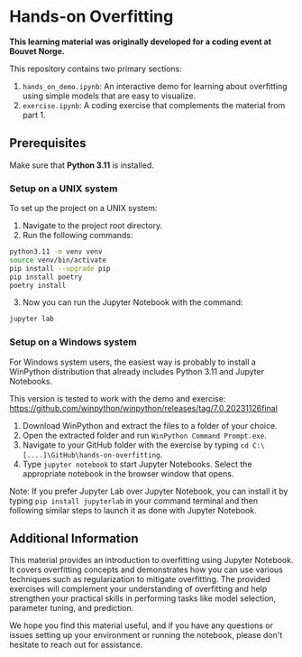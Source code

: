 # Hands-on Overfitting

**This learning material was originally developed for a coding event at Bouvet Norge.**

This repository contains two primary sections:

1. ``hands_on_demo.ipynb``: An interactive demo for learning about overfitting using simple models that are easy to visualize.
2. ``exercise.ipynb``: A coding exercise that complements the material from part 1.

## Prerequisites

Make sure that **Python 3.11** is installed. 

### Setup on a UNIX system

To set up the project on a UNIX system:

1. Navigate to the project root directory.
2. Run the following commands:

```bash
python3.11 -m venv venv
source venv/bin/activate
pip install --upgrade pip
pip install poetry
poetry install
```

3. Now you can run the Jupyter Notebook with the command:

```bash
jupyter lab
```

### Setup on a Windows system

For Windows system users, the easiest way is probably to install a WinPython distribution that already includes Python 3.11 and Jupyter Notebooks. 

This version is tested to work with the demo and exercise: https://github.com/winpython/winpython/releases/tag/7.0.20231126final

1. Download WinPython and extract the files to a folder of your choice.
2. Open the extracted folder and run `WinPython Command Prompt.exe`.
3. Navigate to your GitHub folder with the exercise by typing `cd C:\[....]\GitHub\hands-on-overfitting`.
4. Type `jupyter notebook` to start Jupyter Notebooks. Select the appropriate notebook in the browser window that opens.

Note: If you prefer Jupyter Lab over Jupyter Notebook, you can install it by typing `pip install jupyterlab` in your command terminal and then following similar steps to launch it as done with Jupyter Notebook.


## Additional Information

This material provides an introduction to overfitting using Jupyter Notebook. It covers overfitting concepts and demonstrates how you can use various techniques such as regularization to mitigate overfitting. The provided exercises will complement your understanding of overfitting and help strengthen your practical skills in performing tasks like model selection, parameter tuning, and prediction.

We hope you find this material useful, and if you have any questions or issues setting up your environment or running the notebook, please don't hesitate to reach out for assistance.